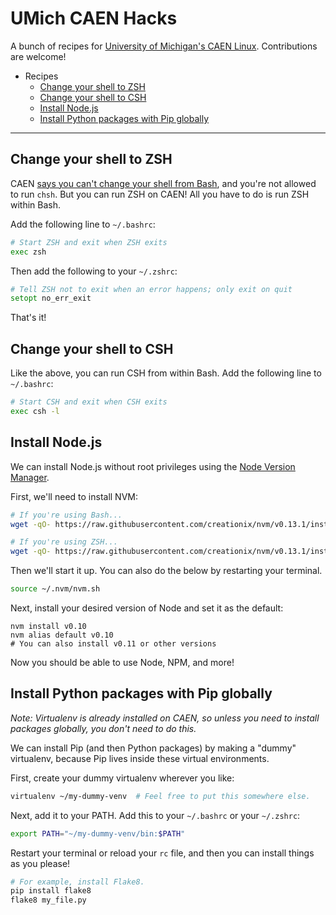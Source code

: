 UMich CAEN Hacks
================

A bunch of recipes for [University of Michigan's CAEN Linux](http://caen.engin.umich.edu/faqs/linux). Contributions are welcome!

* Recipes
  * [Change your shell to ZSH](#change-your-shell-to-zsh)
  * [Change your shell to CSH](#change-your-shell-to-csh)
  * [Install Node.js](#install-nodejs)
  * [Install Python packages with Pip globally](#install-python-packages-with-pip-globally)


************


Change your shell to ZSH
------------------------

CAEN [says you can't change your shell from Bash](http://caen.engin.umich.edu/faqs/linux#switchshell), and you're not allowed to run `chsh`. But you can run ZSH on CAEN! All you have to do is run ZSH within Bash.

Add the following line to `~/.bashrc`:

```bash
# Start ZSH and exit when ZSH exits
exec zsh
```

Then add the following to your `~/.zshrc`:

```zsh
# Tell ZSH not to exit when an error happens; only exit on quit
setopt no_err_exit
```

That's it!

Change your shell to CSH
------------------------

Like the above, you can run CSH from within Bash. Add the following line to `~/.bashrc`:


```bash
# Start CSH and exit when CSH exits
exec csh -l
```

Install Node.js
---------------

We can install Node.js without root privileges using the [Node Version Manager](https://github.com/creationix/nvm).

First, we'll need to install NVM:

```sh
# If you're using Bash...
wget -qO- https://raw.githubusercontent.com/creationix/nvm/v0.13.1/install.sh | bash

# If you're using ZSH...
wget -qO- https://raw.githubusercontent.com/creationix/nvm/v0.13.1/install.sh | PROFILE=~/.zshrc bash
```

Then we'll start it up. You can also do the below by restarting your terminal.

```sh
source ~/.nvm/nvm.sh
```

Next, install your desired version of Node and set it as the default:

```
nvm install v0.10
nvm alias default v0.10
# You can also install v0.11 or other versions
```

Now you should be able to use Node, NPM, and more!

Install Python packages with Pip globally
-----------------------------------------

*Note: Virtualenv is already installed on CAEN, so unless you need to install packages globally, you don't need to do this.*

We can install Pip (and then Python packages) by making a "dummy" virtualenv, because Pip lives inside these virtual environments.

First, create your dummy virtualenv wherever you like:

```sh
virtualenv ~/my-dummy-venv  # Feel free to put this somewhere else.
```

Next, add it to your PATH. Add this to your `~/.bashrc` or your `~/.zshrc`:

```sh
export PATH="~/my-dummy-venv/bin:$PATH"
```

Restart your terminal or reload your `rc` file, and then you can install things as you please!

```sh
# For example, install Flake8.
pip install flake8
flake8 my_file.py
```
